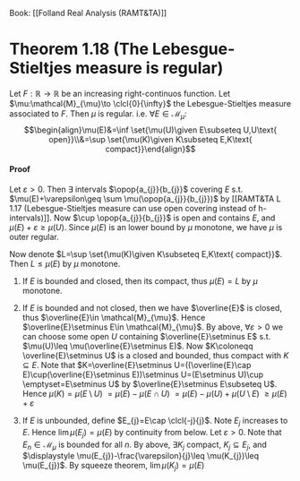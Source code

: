 Book: [[Folland Real Analysis (RAMT&TA)]]
# Theorem 1.18 (The Lebesgue-Stieltjes measure is regular)
Let $F:\mathbb{R}\to \mathbb{R}$ be an increasing right-continuos function.
Let $\mu:\mathcal{M}_{\mu}\to \clcl{0}{\infty}$ the Lebesgue-Stieltjes measure associated to $F$.
Then $\mu$ is regular. i.e. $\forall E\in \mathcal{M}_{\mu}:$$$\begin{align}\mu(E)&=\inf \set{\mu(U)\given E\subseteq U,U\text{ open}}\\&=\sup \set{\mu(K)\given K\subseteq E,K\text{ compact}}\end{align}$$
#### Proof
Let $\varepsilon>0$. Then $\exists$ intervals $\opop{a_{j}}{b_{j}}$ covering $E$ s.t. $\mu(E)+\varepsilon\geq \sum \mu(\opop{a_{j}}{b_{j}})$ by [[RAMT&TA L 1.17 (Lebesgue-Stieltjes measure can use open covering instead of h-intervals)]].
Now $\cup \opop{a_{j}}{b_{j}}$ is open and contains $E$, and $\mu(E)+\varepsilon \geq \mu(U)$.
Since $\mu(E)$ is an lower bound by $\mu$ monotone, we have $\mu$ is outer regular.

Now denote $L=\sup \set{\mu(K)\given K\subseteq E,K\text{ compact}}$. 
Then $L\leq \mu(E)$ by $\mu$ monotone.
1. If $E$ is bounded and closed, then its compact, thus $\mu(E)=L$ by $\mu$ monotone.
2. If $E$ is bounded and not closed, then we have $\overline{E}$ is closed, thus $\overline{E}\in \mathcal{M}_{\mu}$.
Hence $\overline{E}\setminus E\in \mathcal{M}_{\mu}$.
By above, $\forall \varepsilon>0$ we can choose some open $U$ containing $\overline{E}\setminus E$ s.t. $\mu(U)\leq \mu(\overline{E}\setminus E)$.
Now $K\coloneqq \overline{E}\setminus U$ is a closed and bounded, thus compact with $K\subseteq E$.
Note that $K=\overline{E}\setminus U=((\overline{E}\cap E)\cup(\overline{E}\setminus E))\setminus U=(E\setminus U)\cup \emptyset=E\setminus U$ by $\overline{E}\setminus E\subseteq U$.
Hence
$\mu(K)=\mu(E\setminus U)$
$=\mu(E)-\mu(E\cap U)$
$=\mu(E)-\mu(U)+\mu(U\setminus E)$
$\geq \mu(E)+\varepsilon$

3. If $E$ is unbounded, define $E_{j}=E\cap \clcl{-j}{j}$.
Note $E_{j}$ increases to $E$.
Hence $\lim \mu(E_{j})=\mu(E)$ by continuity from below.
Let $\varepsilon>0$. Note that $E_{n}\in \mathcal{M}_{\mu}$ is bounded for all $n$.
By above, $\exists K_{j}$ compact, $K_{j}\subseteq E_{j}$, and $\displaystyle \mu(E_{j})-\frac{\varepsilon}{j}\leq \mu(K_{j})\leq \mu(E_{j})$.
By squeeze theorem, $\lim \mu(K_{j})=\mu(E)$